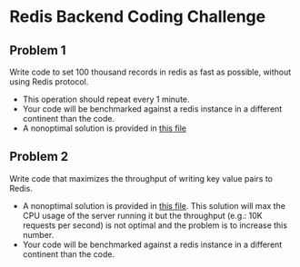 # Redis Backend Coding Challenge

## Problem 1

Write code to set 100 thousand records in redis as fast as possible, without using Redis protocol.
 - This operation should repeat every 1 minute.
 - Your code will be benchmarked against a redis instance in a different continent than the code.
 - A nonoptimal solution is provided in [this file](src/main/java/com/uken/platform/interview/problem1/RedisService.java)

## Problem 2

Write code that maximizes the throughput of writing key value pairs to Redis.

 - A nonoptimal solution is provided in [this file](src/main/java/com/uken/platform/interview/problem2/RedisController.java). This solution will max the CPU usage of the server running it but the throughput (e.g.: 10K requests per second) is not optimal and the problem is to increase this number.
 - Your code will be benchmarked against a redis instance in a different continent than the code.
